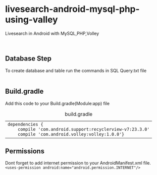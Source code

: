# livesearch-android-mysql-php-using-valley
Livesearch in Android with MySQL,PHP,Volley

<br/>
<h2>Database Step</h2>
To create database and table run the commands in SQL Query.txt file
<br/>
<br/>
<h2>Build.gradle</h2>
<p>Add this code to your Build.gradle(Module:app) file

<table border="0" cellpadding="0" cellspacing="0"><caption>build.gradle</caption><tbody><tr><td><div><div><code>dependencies {</code></div><div><code>&nbsp;&nbsp;&nbsp;&nbsp;</code><code>compile </code><code>'com.android.support:recyclerview-v7:23.3.0'</code></div><div><code>&nbsp;&nbsp;&nbsp;&nbsp;</code><code>compile </code><code>'com.android.volley:volley:1.0.0'}</code></div></tbody></table>

<h2>Permissions</h2>
Dont forget to add internet permission to your AndroidManifest.xml file.
<br/>
<code>&lt;uses-permission android:name="android.permission.INTERNET"/></code>
